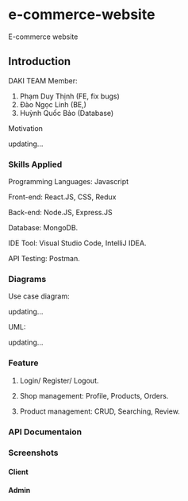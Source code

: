 # e-commerce-website
E-commerce website 

## Introduction
DAKI TEAM
Member:
1. Phạm Duy Thịnh (FE, fix bugs)
2. Đào Ngọc Linh  (BE,)
3. Huỳnh Quốc Bảo  (Database)

Motivation

updating...

### Skills Applied
Programming Languages: Javascript

Front-end: React.JS, CSS, Redux

Back-end: Node.JS, Express.JS

Database: MongoDB.

IDE Tool: Visual Studio Code, IntelliJ IDEA.

API Testing: Postman.

### Diagrams
Use case diagram:

updating...

UML:

updating...

### Feature

1. Login/ Register/ Logout.

2. Shop management: Profile, Products, Orders.

3. Product management: CRUD, Searching, Review.

### API Documentaion

### Screenshots

#### Client

#### Admin



